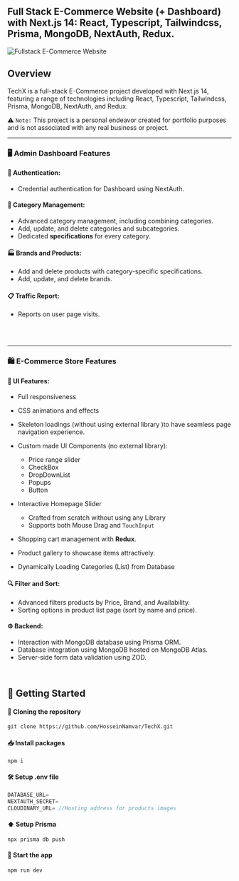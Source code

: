 ## Full Stack E-Commerce Website (+ Dashboard) with Next.js 14: React, Typescript, Tailwindcss, Prisma, MongoDB, NextAuth, Redux.

![Fullstack E-Commerce Website](https://res.cloudinary.com/drokemaoa/image/upload/v1709638892/TechXPoster.png)

## Overview

TechX is a full-stack E-Commerce project developed with Next.js 14, featuring a range of technologies including React, Typescript, Tailwindcss, Prisma, MongoDB, NextAuth, and Redux.

⚠️ `Note:` This project is a personal endeavor created for portfolio purposes and is not associated with any real business or project.

---


### 🖥️ Admin Dashboard Features

#### 🔐 Authentication:

- Credential authentication for Dashboard using NextAuth.

#### 📁 Category Management:

- Advanced category management, including combining categories.
- Add, update, and delete categories and subcategories.
- Dedicated **specifications** for every category.

#### 🏭 Brands and Products:

- Add and delete products with category-specific specifications.
- Add, update, and delete brands.

#### 📋 Traffic Report:

- Reports on user page visits.

<br/>
<br/>

---

### 🛍️ E-Commerce Store Features

#### 🎨 UI Features:

- Full responsiveness
- CSS animations and effects
- Skeleton loadings (without using external library )to have seamless page navigation experience.
- Custom made UI Components (no external library):

  - Price range slider
  - CheckBox
  - DropDownList
  - Popups
  - Button

- Interactive Homepage Slider

  - Crafted from scratch without using any Library
  - Supports both Mouse Drag and `TouchInput`

- Shopping cart management with **Redux**.
- Product gallery to showcase items attractively.
- Dynamically Loading Categories (List) from Database

#### 🔍 Filter and Sort:

- Advanced filters products by Price, Brand, and Availability.
- Sorting options in product list page (sort by name and price).

#### ⚙️ Backend:

- Interaction with MongoDB database using Prisma ORM.
- Database integration using MongoDB hosted on MongoDB Atlas.
- Server-side form data validation using ZOD.

<br/>

## 🚀 Getting Started

#### 💾 Cloning the repository

```shell
git clone https://github.com/HosseinNamvar/TechX.git
```

#### 📥 Install packages

```shell
npm i
```

#### 🛠️ Setup .env file

```js
DATABASE_URL=
NEXTAUTH_SECRET=
CLOUDINARY_URL= //Hosting address for products images
```

#### ⬆️ Setup Prisma

```shell
npx prisma db push

```

#### 🚀 Start the app

```shell
npm run dev
```
